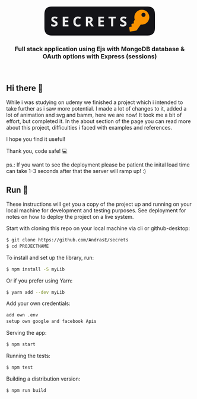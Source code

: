 
<p align="center">
  <a href="https://app-secret.herokuapp.com/" target="_blank" rel="noopener noreferrer">
  <img src="https://github.com/AndrasE/secrets/blob/master/public/logo-readme.png?raw=true">
  </a>
</p>

<h3 align="center">
  Full stack application using Ejs with MongoDB database & 
  <br>
  OAuth options with Express (sessions)
</h3>

<br>

## Hi there 👋

While i was studying on udemy we finished a project which i intended to take further as i saw more potential. 
I made a lot of changes to it, added a lot of animation and svg and bamm, here we are now! It took me a bit of effort, 
but completed it. In the about section of the page you can read more about this project, difficulties i 
faced with examples and references. 

I hope you find it useful!

Thank you, code safe! 💻


ps.: If you want to see the deployment please be patient the inital load time can take 1-3 seconds after that the server will ramp up! :) 


## Run 🚀
These instructions will get you a copy of the project up and running on your local machine for development and testing purposes. See deployment for notes on how to deploy the project on a live system.

Start with cloning this repo on your local machine via cli or github-desktop:

```sh
$ git clone https://github.com/AndrasE/secrets
$ cd PROJECTNAME
```
To install and set up the library, run:
```sh
$ npm install -S myLib
```

Or if you prefer using Yarn:
```sh
$ yarn add --dev myLib
```

Add your own credentials:
```sh
add own .env
setup own google and facebook Apis
```
Serving the app:
```sh
$ npm start
```
Running the tests:
```sh
$ npm test
```
Building a distribution version:
```sh
$ npm run build
```

